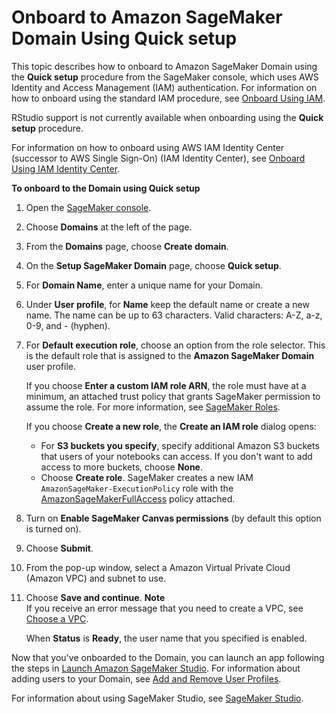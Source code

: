 # Onboard to Amazon SageMaker Domain Using Quick setup<a name="onboard-quick-start"></a>

This topic describes how to onboard to Amazon SageMaker Domain using the **Quick setup** procedure from the SageMaker console, which uses AWS Identity and Access Management \(IAM\) authentication\. For information on how to onboard using the standard IAM procedure, see [Onboard Using IAM](onboard-iam.md)\.

RStudio support is not currently available when onboarding using the **Quick setup** procedure\.

For information on how to onboard using AWS IAM Identity Center \(successor to AWS Single Sign\-On\) \(IAM Identity Center\), see [Onboard Using IAM Identity Center](onboard-sso-users.md)\.

**To onboard to the Domain using **Quick setup****

1. Open the [SageMaker console](https://console.aws.amazon.com/sagemaker/)\.

1. Choose **Domains** at the left of the page\.

1. From the **Domains** page, choose **Create domain**\.

1. On the **Setup SageMaker Domain** page, choose **Quick setup**\.

1. For **Domain Name**, enter a unique name for your Domain\.

1. Under **User profile**, for **Name** keep the default name or create a new name\. The name can be up to 63 characters\. Valid characters: A\-Z, a\-z, 0\-9, and \- \(hyphen\)\. 

1. For **Default execution role**, choose an option from the role selector\. This is the default role that is assigned to the **Amazon SageMaker Domain** user profile\.

   If you choose **Enter a custom IAM role ARN**, the role must have at a minimum, an attached trust policy that grants SageMaker permission to assume the role\. For more information, see [SageMaker Roles](sagemaker-roles.md)\.

   If you choose **Create a new role**, the **Create an IAM role** dialog opens:
   + For **S3 buckets you specify**, specify additional Amazon S3 buckets that users of your notebooks can access\. If you don't want to add access to more buckets, choose **None**\.
   + Choose **Create role**\. SageMaker creates a new IAM `AmazonSageMaker-ExecutionPolicy` role with the [AmazonSageMakerFullAccess](https://console.aws.amazon.com/iam/home?#/policies/arn:aws:iam::aws:policy/AmazonSageMakerFullAccess) policy attached\.

1. Turn on **Enable SageMaker Canvas permissions** \(by default this option is turned on\)\.

1. Choose **Submit**\.

1. From the pop\-up window, select a Amazon Virtual Private Cloud \(Amazon VPC\) and subnet to use\.

1. Choose **Save and continue**\.
**Note**  
If you receive an error message that you need to create a VPC, see [Choose a VPC](onboard-vpc.md)\.

   When **Status** is **Ready**, the user name that you specified is enabled\.

Now that you've onboarded to the Domain, you can launch an app following the steps in [Launch Amazon SageMaker Studio](studio-launch.md)\. For information about adding users to your Domain, see [Add and Remove User Profiles](domain-user-profile-add-remove.md)\.

For information about using SageMaker Studio, see [SageMaker Studio](studio.md)\.